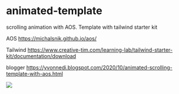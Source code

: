 # animated-template
scrolling animation with AOS.  Template with tailwind starter kit

AOS https://michalsnik.github.io/aos/

Tailwind https://www.creative-tim.com/learning-lab/tailwind-starter-kit/documentation/download

blogger https://yvonnedi.blogspot.com/2020/10/animated-scrolling-template-with-aos.html

![](https://1.bp.blogspot.com/-j9xJE_YUm2I/X3x9RWm2jhI/AAAAAAAADQM/x16zNCu9VHE47pklhZyCGXtx9SL8Nvk1QCLcBGAsYHQ/w640-h306/sdf.gif)